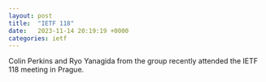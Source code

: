 ```yaml
---
layout: post
title:  "IETF 118"
date:   2023-11-14 20:19:19 +0000
categories: ietf
---
```


Colin Perkins and Ryo Yanagida from the group recently attended the IETF
118 meeting in Prague.

